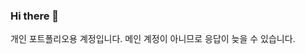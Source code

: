 ### Hi there 👋

개인 포트폴리오용 계정입니다. 메인 계정이 아니므로 응답이 늦을 수 있습니다.

<!--
**studyqrr12/studyqrr12** is a ✨ _special_ ✨ repository because its `README.md` (this file) appears on your GitHub profile.

Here are some ideas to get you started:

- 🔭 I’m currently working on ...
- 🌱 I’m currently learning ...
- 👯 I’m looking to collaborate on ...
- 🤔 I’m looking for help with ...
- 💬 Ask me about ...
- 📫 How to reach me: ...
- 😄 Pronouns: ...
- ⚡ Fun fact: ...
-->
